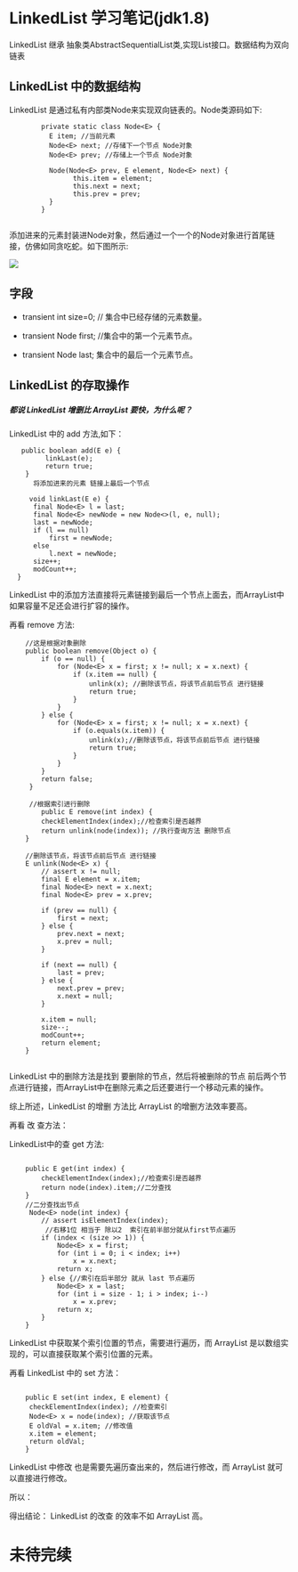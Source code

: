 # LinkedList 学习笔记(jdk1.8)

LinkedList  继承 抽象类AbstractSequentialList类,实现List接口。数据结构为双向链表





## LinkedList 中的数据结构

LinkedList 是通过私有内部类Node来实现双向链表的。Node类源码如下:

```
		private static class Node<E> {
	  	  E item; //当前元素
	  	  Node<E> next; //存储下一个节点 Node对象
	  	  Node<E> prev; //存储上一个节点 Node对象
	
	  	  Node(Node<E> prev, E element, Node<E> next) {
	    	    this.item = element;
	    	    this.next = next;
	    	    this.prev = prev;
	  	  }
	 	}
	 	
```

添加进来的元素封装进Node对象，然后通过一个一个的Node对象进行首尾链接，仿佛如同贪吃蛇。如下图所示:

<img src="../../../../img/java-basics/list/doubly-linked.png"/>



## 字段

* transient int size=0;   // 集合中已经存储的元素数量。

* transient Node<E> first; //集合中的第一个元素节点。

* transient Node<E> last; 集合中的最后一个元素节点。

  

  

## LinkedList 的存取操作



##### 	都说 LinkedList 增删比 ArrayList 要快，为什么呢？

 LinkedList 中的 add 方法,如下：

  ```
     public boolean add(E e) {
     	   linkLast(e);
     	   return true;
  	  }
  	    将添加进来的元素 链接上最后一个节点
  	  
  	   void linkLast(E e) {
        final Node<E> l = last;
        final Node<E> newNode = new Node<>(l, e, null);
        last = newNode;
        if (l == null)
            first = newNode;
        else
            l.next = newNode;
        size++;
        modCount++;
    }
  ```

LinkedList 中的添加方法直接将元素链接到最后一个节点上面去，而ArrayList中如果容量不足还会进行扩容的操作。

再看 remove 方法:



```
 	//这是根据对象删除
 	public boolean remove(Object o) {
        if (o == null) {
            for (Node<E> x = first; x != null; x = x.next) {
                if (x.item == null) {
                    unlink(x); //删除该节点，将该节点前后节点 进行链接
                    return true;
                }
            }
        } else {
            for (Node<E> x = first; x != null; x = x.next) {
                if (o.equals(x.item)) {
                    unlink(x);//删除该节点，将该节点前后节点 进行链接
                    return true;
                }
            }
        }
        return false;
   	 }
   	 
   	 //根据索引进行删除
   	    public E remove(int index) {
        checkElementIndex(index);//检查索引是否越界
        return unlink(node(index)); //执行查询方法 删除节点
    }
    
    //删除该节点，将该节点前后节点 进行链接
    E unlink(Node<E> x) {
        // assert x != null;
        final E element = x.item;
        final Node<E> next = x.next;
        final Node<E> prev = x.prev;

        if (prev == null) {
            first = next;
        } else {
            prev.next = next;
            x.prev = null;
        }

        if (next == null) {
            last = prev;
        } else {
            next.prev = prev;
            x.next = null;
        }

        x.item = null;
        size--;
        modCount++;
        return element;
    }
    
```

LinkedList 中的删除方法是找到 要删除的节点，然后将被删除的节点 前后两个节点进行链接，而ArrayList中在删除元素之后还要进行一个移动元素的操作。

综上所述，LinkedList 的增删 方法比 ArrayList 的增删方法效率要高。



再看 改 查方法：

LinkedList中的查 get 方法:

```
    
    public E get(int index) {
        checkElementIndex(index);//检查索引是否越界
        return node(index).item;//二分查找 
    }
    //二分查找出节点
     Node<E> node(int index) {
        // assert isElementIndex(index);
         //右移1位 相当于 除以2  索引在前半部分就从first节点遍历
        if (index < (size >> 1)) {
            Node<E> x = first;
            for (int i = 0; i < index; i++)
                x = x.next;
            return x;
        } else {//索引在后半部分 就从 last 节点遍历
            Node<E> x = last;
            for (int i = size - 1; i > index; i--)
                x = x.prev;
            return x;
        }
    }
```

LinkedList 中获取某个索引位置的节点，需要进行遍历，而 ArrayList 是以数组实现的，可以直接获取某个索引位置的元素。

再看 LinkedList 中的 set 方法：



```
	
	public E set(int index, E element) {
   	 checkElementIndex(index); //检查索引
   	 Node<E> x = node(index); //获取该节点
   	 E oldVal = x.item; //修改值
   	 x.item = element;
   	 return oldVal;
	}
```

 LinkedList 中修改 也是需要先遍历查出来的，然后进行修改，而 ArrayList 就可以直接进行修改。

所以：

得出结论： LinkedList 的改查 的效率不如 ArrayList 高。





# 未待完续





  









